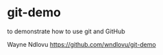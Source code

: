 # git-demo
to demonstrate how to use git and GitHub

Wayne Ndlovu https://github.com/wndlovu/git-demo
